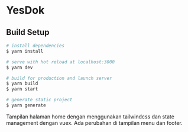 # YesDok

## Build Setup

```bash
# install dependencies
$ yarn install

# serve with hot reload at localhost:3000
$ yarn dev

# build for production and launch server
$ yarn build
$ yarn start

# generate static project
$ yarn generate
```

Tampilan halaman home dengan menggunakan tailwindcss dan state management dengan vuex.
Ada perubahan di tampilan menu dan footer.
